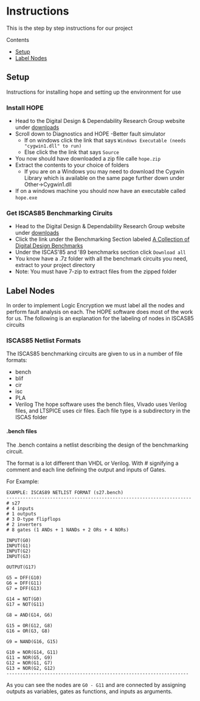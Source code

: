 # Instructions
This is the step by step instructions for our project

Contents
* [Setup](#setup)
* [Label Nodes](#label)

## Setup 
Instructions for installing hope and setting up the environment for use

### Install HOPE
* Head to the Digital Design & Dependability Research Group website under [downloads](https://ddd.fit.cvut.cz/www/index.php?page=download)
* Scroll down to Diagnostics and HOPE -Better fault simulator
  * If on windows click the link that says  `Windows Executable (needs "cygwin1.dll" to run)`
  * Else click the the link that says `Source`
* You now should have downloaded a zip file calle `hope.zip`
* Extract the contents to your choice of folders
  * If you are on a Windows you may need to download the Cygwin Library which is available on the same page further down under Other->Cygwin1.dll
* If on a windows machine you should now have an executable called `hope.exe`

### Get ISCAS85 Benchmarking Ciruits
* Head to the Digital Design & Dependability Research Group website under [downloads](https://ddd.fit.cvut.cz/www/index.php?page=download)
* Click the link under the Benchmarking Section labeled [A Collection of Digital Design Benchmarks](https://ddd.fit.cvut.cz/www/prj/Benchmarks/)
* Under the ISCAS'85 and '89 benchmarks section click `Download all`
* You know have a .7z folder with all the benchmark circuits you need, extract to your project directory
 * Note: You must have 7-zip to extract files from the zipped folder

## Label Nodes
In order to implement Logic Encryption we must label all the nodes and perform fault analysis on each. The HOPE software does most of the work for us. The following is an explanation for the labeling of nodes in ISCAS85 circuits

### ISCAS85 Netlist Formats
The ISCAS85 benchmarking circuits are given to us in a number of file formats:
* bench
* blif
* cir
* isc
* PLA
* Verilog
The hope software uses the bench files, Vivado uses Verilog files, and LTSPICE uses cir files. Each file type is a subdirectory in the ISCAS folder

#### .bench files
The .bench contains a netlist describing the design of the benchmarking circuit. 

The format is a lot different than VHDL or Verilog. With # signifying a comment and each line defining the output and inputs of Gates. 

For Example:
```
EXAMPLE: ISCAS89 NETLIST FORMAT (s27.bench)
--------------------------------------------------------------------
# s27
# 4 inputs
# 1 outputs
# 3 D-type flipflops
# 2 inverters
# 8 gates (1 ANDs + 1 NANDs + 2 ORs + 4 NORs)

INPUT(G0)
INPUT(G1)
INPUT(G2)
INPUT(G3)

OUTPUT(G17)

G5 = DFF(G10)
G6 = DFF(G11)
G7 = DFF(G13)

G14 = NOT(G0)
G17 = NOT(G11)

G8 = AND(G14, G6)

G15 = OR(G12, G8)
G16 = OR(G3, G8)

G9 = NAND(G16, G15)

G10 = NOR(G14, G11)
G11 = NOR(G5, G9)
G12 = NOR(G1, G7)
G13 = NOR(G2, G12)
-------------------------------------------------------------------
```
As you can see the nodes are `G0 - G11` and are connected by assigning outputs as variables, gates as functions, and inputs as arguments.

